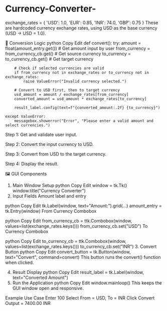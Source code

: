 # Currency-Converter-
exchange_rates = {
    'USD': 1.0,
    'EUR': 0.85,
    'INR': 74.0,
    'GBP': 0.75
}
These are hardcoded currency exchange rates, using USD as the base currency (USD → USD = 1.0).

🧮 Conversion Logic
python
Copy
Edit
def convert():
    try:
        amount = float(amount_entry.get())  # Get amount input by user
        from_currency = from_currency_cb.get()  # Get source currency
        to_currency = to_currency_cb.get()  # Get target currency

        # Check if selected currencies are valid
        if from_currency not in exchange_rates or to_currency not in exchange_rates:
            raise ValueError("Invalid currency selected.")

        # Convert to USD first, then to target currency
        usd_amount = amount / exchange_rates[from_currency]
        converted_amount = usd_amount * exchange_rates[to_currency]

        result_label.config(text=f"{converted_amount:.2f} {to_currency}")

    except ValueError:
        messagebox.showerror("Error", "Please enter a valid amount and select currencies.")
Step 1: Get and validate user input.

Step 2: Convert the input currency to USD.

Step 3: Convert from USD to the target currency.

Step 4: Display the result.

🖼️ GUI Components
1. Main Window Setup
python
Copy
Edit
window = tk.Tk()
window.title("Currency Converter")
2. Input Fields
Amount label and entry

python
Copy
Edit
tk.Label(window, text="Amount:").grid(...)
amount_entry = tk.Entry(window)
From Currency Combobox

python
Copy
Edit
from_currency_cb = ttk.Combobox(window, values=list(exchange_rates.keys()))
from_currency_cb.set("USD")
To Currency Combobox

python
Copy
Edit
to_currency_cb = ttk.Combobox(window, values=list(exchange_rates.keys()))
to_currency_cb.set("INR")
3. Convert Button
python
Copy
Edit
convert_button = tk.Button(window, text="Convert", command=convert)
This button runs the convert() function when clicked.

4. Result Display
python
Copy
Edit
result_label = tk.Label(window, text="Converted Amount")
5. Run the Application
python
Copy
Edit
window.mainloop()
This keeps the GUI window open and responsive.

 Example Use Case
Enter 100
Select From = USD, To = INR
Click Convert
Output = 7400.00 INR

